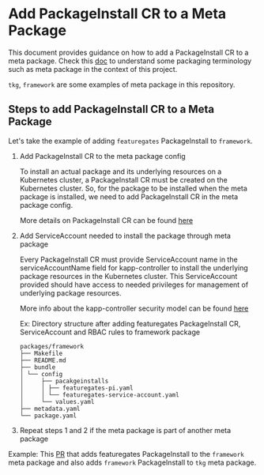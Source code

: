 # Add PackageInstall CR to a Meta Package

This document provides guidance on how to add a PackageInstall CR to a meta package.
Check this [doc](./definitions.md#meta-package) to understand some packaging terminology such as
meta package in the context of this project.

`tkg`, `framework` are some examples of meta package in this repository.

## Steps to add PackageInstall CR to a Meta Package

Let's take the example of adding `featuregates` PackageInstall to `framework`.

1. Add PackageInstall CR to the meta package config

   To install an actual package and its underlying resources on a Kubernetes cluster, a PackageInstall CR must be
   created on the Kubernetes cluster. So, for the package to be installed when the meta package is installed,
   we need to add PackageInstall CR in the meta package config.

   More details on PackageInstall CR can be found [here](https://carvel.dev/kapp-controller/docs/v0.34.0/packaging/#package-install)

2. Add ServiceAccount needed to install the package through meta package

   Every PackageInstall CR must provide ServiceAccount name in the serviceAccountName field for kapp-controller to
   install the underlying package resources in the Kubernetes cluster. This ServiceAccount provided should have access
   to needed privileges for management of underlying package resources.

   More info about the kapp-controller security model can be found [here](https://carvel.dev/kapp-controller/docs/v0.34.0/security-model/)

   Ex: Directory structure after adding featuregates PackageInstall CR, ServiceAccount and RBAC rules to
   framework package

   ```plain
   packages/framework
   ├── Makefile
   ├── README.md
   ├── bundle
   │ └── config
   │     ├── pacakgeinstalls
   │     │ ├── featuregates-pi.yaml
   │     │ └── featuregates-service-account.yaml
   │     └── values.yaml
   ├── metadata.yaml
   └── package.yaml
   ```

3. Repeat steps 1 and 2 if the meta package is part of another meta package

Example: This [PR](https://github.com/vmware-tanzu/tanzu-framework/pull/1848) that adds featuregates PackageInstall to
the `framework` meta package and also adds `framework` PackageInstall to `tkg`
meta package.
